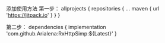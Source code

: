 
添加使用方法
第一步：
allprojects {
		repositories {
			...
			maven { url 'https://jitpack.io' }
		}
	}

第二步：
dependencies {
	        implementation 'com.github.Arialena:RxHttpSimp:${Latest}'
	}
